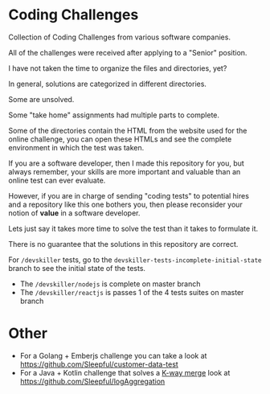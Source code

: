 # Coding Challenges

Collection of Coding Challenges from various software companies.

All of the challenges were received after applying to a "Senior" position.

I have not taken the time to organize the files and directories, yet?

In general, solutions are categorized in different directories.

Some are unsolved.

Some "take home" assignments had multiple parts to complete.

Some of the directories contain the HTML from the website used for the online challenge,
you can open these HTMLs and see the complete environment in which the test was taken.

If you are a software developer, then I made this repository for you, but always remember, 
your skills are more important and valuable than an online test
can ever evaluate.

However, if you are in charge of sending "coding tests" to potential hires and a repository like
this one bothers you, then please reconsider your notion of **value** in a software developer.

Lets just say it takes more time to solve the test than it takes to formulate it.

There is no guarantee that the solutions in this repository are correct.

For `/devskiller` tests, go to the `devskiller-tests-incomplete-initial-state` branch to see the initial state of the tests.

- The `/devskiller/nodejs` is complete on master branch
- The `/devskiller/reactjs` is passes 1 of the 4 tests suites on master branch

# Other

- For a Golang + Emberjs challenge you can take a look at https://github.com/Sleepful/customer-data-test
- For a Java + Kotlin challenge that solves a [K-way merge](https://en.wikipedia.org/wiki/K-way_merge_algorithm) look at https://github.com/Sleepful/logAggregation
